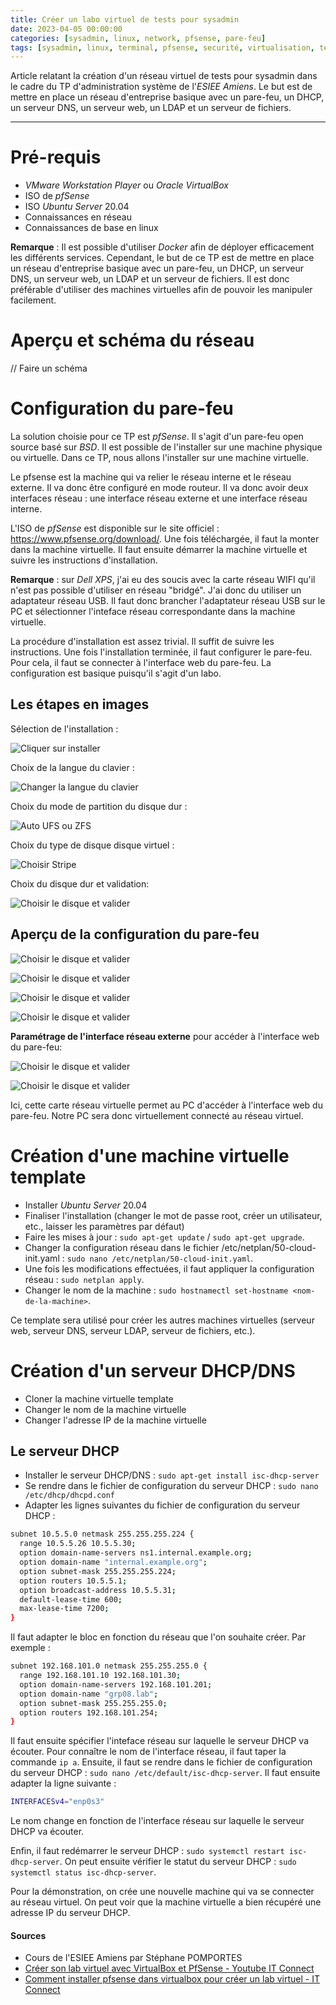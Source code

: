 ```yaml
---
title: Créer un labo virtuel de tests pour sysadmin
date: 2023-04-05 00:00:00
categories: [sysadmin, linux, network, pfsense, pare-feu]
tags: [sysadmin, linux, terminal, pfsense, securité, virtualisation, tests, network, pare-feu, ESIEE Amiens]
---
```


Article relatant la création d'un réseau virtuel de tests pour sysadmin dans le cadre du TP d'administration système de l'*ESIEE Amiens*. Le but est de mettre en place un réseau d'entreprise basique avec un pare-feu, un DHCP, un serveur DNS, un serveur web, un LDAP et un serveur de fichiers.

---

# Pré-requis

- *VMware Workstation Player* ou *Oracle VirtualBox*
- ISO de *pfSense*
- ISO *Ubuntu Server* 20.04
- Connaissances en réseau
- Connaissances de base en linux

**Remarque** : Il est possible d'utiliser *Docker* afin de déployer efficacement les différents services. Cependant, le but de ce TP est de mettre en place un réseau d'entreprise basique avec un pare-feu, un DHCP, un serveur DNS, un serveur web, un LDAP et un serveur de fichiers. Il est donc préférable d'utiliser des machines virtuelles afin de pouvoir les manipuler facilement.

# Aperçu et schéma du réseau

// Faire un schéma

# Configuration du pare-feu

La solution choisie pour ce TP est *pfSense*. Il s'agit d'un pare-feu open source basé sur *BSD*. Il est possible de l'installer sur une machine physique ou virtuelle. Dans ce TP, nous allons l'installer sur une machine virtuelle.

Le pfsense est la machine qui va relier le réseau interne et le réseau externe. Il va donc être configuré en mode routeur. Il va donc avoir deux interfaces réseau : une interface réseau externe et une interface réseau interne.

L'ISO de *pfSense* est disponible sur le site officiel : https://www.pfsense.org/download/. Une fois téléchargée, il faut la monter dans la machine virtuelle. Il faut ensuite démarrer la machine virtuelle et suivre les instructions d'installation.

**Remarque** : sur *Dell XPS*, j'ai eu des soucis avec la carte réseau WIFI qu'il n'est pas possible d'utiliser en réseau "bridgé". J'ai donc du utiliser un adaptateur réseau USB. Il faut donc brancher l'adaptateur réseau USB sur le PC et sélectionner l'inteface réseau correspondante dans la machine virtuelle.

La procédure d'installation est assez trivial. Il suffit de suivre les instructions. Une fois l'installation terminée, il faut configurer le pare-feu. Pour cela, il faut se connecter à l'interface web du pare-feu. La configuration est basique puisqu'il s'agit d'un labo.

## Les étapes en images 

Sélection de l'installation :

![Cliquer sur installer](../../assets/admin-linux/Installation_1.png)

Choix de la langue du clavier : 

![Changer la langue du clavier](../../assets/admin-linux/Installation_2.png)

Choix du mode de partition du disque dur :

![Auto UFS ou ZFS](../../assets/admin-linux/Installation_3.png)

Choix du type de disque disque virtuel :

![Choisir Stripe](../../assets/admin-linux/Installation_4.png)

Choix du disque dur et validation:

![Choisir le disque et valider](../../assets/admin-linux/Installation_5.png)

## Aperçu de la configuration du pare-feu

![Choisir le disque et valider](../../assets/admin-linux/Installation_6.png)

![Choisir le disque et valider](../../assets/admin-linux/Installation_7.png)

![Choisir le disque et valider](../../assets/admin-linux/Installation_10.png)

![Choisir le disque et valider](../../assets/admin-linux/Installation_11.png)

**Paramétrage de l'interface réseau externe** pour accéder à l'interface web du pare-feu:

![Choisir le disque et valider](../../assets/admin-linux/Installation_8.png)

![Choisir le disque et valider](../../assets/admin-linux/Installation_9.png)

Ici, cette carte réseau virtuelle permet au PC d'accéder à l'interface web du pare-feu. Notre PC sera donc virtuellement connecté au réseau virtuel.

# Création d'une machine virtuelle template

- Installer *Ubuntu Server* 20.04
- Finaliser l'installation (changer le mot de passe root, créer un utilisateur, etc., laisser les paramètres par défaut)
- Faire les mises à jour : `sudo apt-get update` / `sudo apt-get upgrade`.
- Changer la configuration réseau dans le fichier /etc/netplan/50-cloud-init.yaml : `sudo nano /etc/netplan/50-cloud-init.yaml`. 
- Une fois les modifications effectuées, il faut appliquer la configuration réseau : `sudo netplan apply`.
- Changer le nom de la machine : `sudo hostnamectl set-hostname <nom-de-la-machine>`.
  
Ce template sera utilisé pour créer les autres machines virtuelles (serveur web, serveur DNS, serveur LDAP, serveur de fichiers, etc.).

# Création d'un serveur DHCP/DNS

- Cloner la machine virtuelle template
- Changer le nom de la machine virtuelle
- Changer l'adresse IP de la machine virtuelle

## Le serveur DHCP

- Installer le serveur DHCP/DNS : `sudo apt-get install isc-dhcp-server`
- Se rendre dans le fichier de configuration du serveur DHCP : `sudo nano /etc/dhcp/dhcpd.conf`
- Adapter les lignes suivantes du fichier de configuration du serveur DHCP :

```bash
subnet 10.5.5.0 netmask 255.255.255.224 {
  range 10.5.5.26 10.5.5.30;
  option domain-name-servers ns1.internal.example.org;
  option domain-name "internal.example.org";
  option subnet-mask 255.255.255.224;
  option routers 10.5.5.1;
  option broadcast-address 10.5.5.31;
  default-lease-time 600;
  max-lease-time 7200;
}
```

Il faut adapter le bloc en fonction du réseau que l'on souhaite créer. Par exemple : 

```bash
subnet 192.168.101.0 netmask 255.255.255.0 {
  range 192.168.101.10 192.168.101.30;
  option domain-name-servers 192.168.101.201;
  option domain-name "grp08.lab";
  option subnet-mask 255.255.255.0;
  option routers 192.168.101.254;
}
```

Il faut ensuite spécifier l'inteface réseau sur laquelle le serveur DHCP va écouter. Pour connaître le nom de l'interface réseau, il faut taper la commande `ip a`. Ensuite, il faut se rendre dans le fichier de configuration du serveur DHCP : `sudo nano /etc/default/isc-dhcp-server`. Il faut ensuite adapter la ligne suivante :

```bash
INTERFACESv4="enp0s3"
```

Le nom change en fonction de l'interface réseau sur laquelle le serveur DHCP va écouter.

Enfin, il faut redémarrer le serveur DHCP : `sudo systemctl restart isc-dhcp-server`. On peut ensuite vérifier le statut du serveur DHCP : `sudo systemctl status isc-dhcp-server`.

Pour la démonstration, on crée une nouvelle machine qui va se connecter au réseau virtuel. On peut voir que la machine virtuelle a bien récupéré une adresse IP du serveur DHCP.

#### Sources

- Cours de l'ESIEE Amiens par Stéphane POMPORTES
- [Créer son lab virtuel avec VirtualBox et PfSense - Youtube IT Connect](https://www.youtube.com/watch?v=NzVDjNqchoc)
- [Comment installer pfsense dans virtualbox pour créer un lab virtuel - IT Connect](https://www.it-connect.fr/comment-installer-pfsense-dans-virtualbox-pour-creer-un-lab-virtuel/)